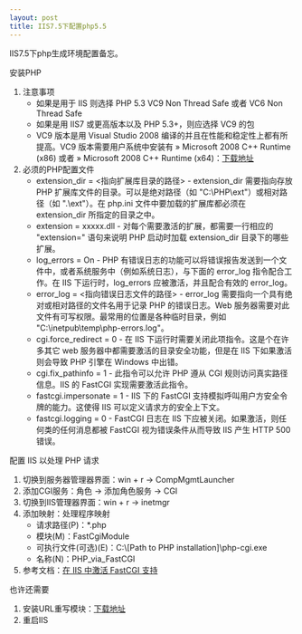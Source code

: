 ```yaml
---
layout: post
title: IIS7.5下配置php5.5
---
```


IIS7.5下php生成环境配置备忘。<!-- more -->

安装PHP

1. 注意事项
    * 如果是用于 IIS 则选择 PHP 5.3 VC9 Non Thread Safe 或者 VC6 Non Thread Safe
    * 如果是用 IIS7 或更高版本以及 PHP 5.3+，则应选择 VC9 的包
    * VC9 版本是用 Visual Studio 2008 编译的并且在性能和稳定性上都有所提高。VC9 版本需要用户系统中安装有 » Microsoft 2008 C++ Runtime (x86) 或者 » Microsoft 2008 C++ Runtime (x64)：[下载地址](http://www.microsoft.com/en-us/download/confirmation.aspx?id=30679)
2. 必须的PHP配置文件
    * extension_dir = <指向扩展库目录的路径> - extension_dir 需要指向存放 PHP 扩展库文件的目录。可以是绝对路径（如 "C:\PHP\ext"）或相对路径（如 ".\ext"）。在 php.ini 文件中要加载的扩展库都必须在 extension_dir 所指定的目录之中。
    * extension = xxxxx.dll - 对每个需要激活的扩展，都需要一行相应的 "extension=" 语句来说明 PHP 启动时加载 extension_dir 目录下的哪些扩展。
    * log_errors = On - PHP 有错误日志的功能可以将错误报告发送到一个文件中，或者系统服务中（例如系统日志），与下面的 error_log 指令配合工作。在 IIS 下运行时，log_errors 应被激活，并且配合有效的 error_log。
    * error_log = <指向错误日志文件的路径> - error_log 需要指向一个具有绝对或相对路径的文件名用于记录 PHP 的错误日志。Web 服务器需要对此文件有可写权限。最常用的位置是各种临时目录，例如 "C:\inetpub\temp\php-errors.log"。
    * cgi.force_redirect = 0 - 在 IIS 下运行时需要关闭此项指令。这是个在许多其它 web 服务器中都需要激活的目录安全功能，但是在 IIS 下如果激活则会导致 PHP 引擎在 Windows 中出错。
    * cgi.fix_pathinfo = 1 - 此指令可以允许 PHP 遵从 CGI 规则访问真实路径信息。IIS 的 FastCGI 实现需要激活此指令。
    * fastcgi.impersonate = 1 - IIS 下的 FastCGI 支持模拟呼叫用户方安全令牌的能力。这使得 IIS 可以定义请求方的安全上下文。
    * fastcgi.logging = 0 - FastCGI 日志在 IIS 下应被关闭。如果激活，则任何类的任何消息都被 FastCGI 视为错误条件从而导致 IIS 产生 HTTP 500 错误。

配置 IIS 以处理 PHP 请求

1. 切换到服务器管理器界面：win + r -> CompMgmtLauncher
2. 添加CGI服务：角色 -> 添加角色服务 -> CGI
3. 切换到IIS管理器界面：win + r -> inetmgr
4. 添加映射：处理程序映射
    * 请求路径(P)：\*.php
    * 模块(M)：FastCgiModule
    * 可执行文件(可选)(E)：C:\\[Path to PHP installation]\php-cgi.exe
    * 名称(N)：PHP_via_FastCGI
5. 参考文档：[在 IIS 中激活 FastCGI 支持](http://www.php.net/manual/zh/install.windows.iis7.php)

也许还需要

1. 安装URL重写模块：[下载地址](http://www.microsoft.com/zh-cn/download/details.aspx?id=7435)
2. 重启IIS
